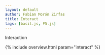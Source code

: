 ```yaml
---
layout: default
author: Fabian Morón Zirfas
title: Interact
tags: [basil.js, P5.js]
---
```


Interaction

{% include overview.html param="interact" %}